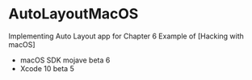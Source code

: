 # AutoLayoutMacOS
Implementing Auto Layout app for Chapter 6 Example of [Hacking with macOS]

- macOS SDK mojave beta 6
- Xcode 10 beta 5
